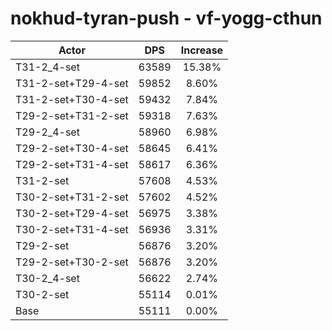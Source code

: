 # nokhud-tyran-push - vf-yogg-cthun
| Actor | DPS | Increase |
|---|:---:|:---:|
|T31-2_4-set|63589|15.38%|
|T31-2-set+T29-4-set|59852|8.60%|
|T31-2-set+T30-4-set|59432|7.84%|
|T29-2-set+T31-2-set|59318|7.63%|
|T29-2_4-set|58960|6.98%|
|T29-2-set+T30-4-set|58645|6.41%|
|T29-2-set+T31-4-set|58617|6.36%|
|T31-2-set|57608|4.53%|
|T30-2-set+T31-2-set|57602|4.52%|
|T30-2-set+T29-4-set|56975|3.38%|
|T30-2-set+T31-4-set|56936|3.31%|
|T29-2-set|56876|3.20%|
|T29-2-set+T30-2-set|56876|3.20%|
|T30-2_4-set|56622|2.74%|
|T30-2-set|55114|0.01%|
|Base|55111|0.00%|
